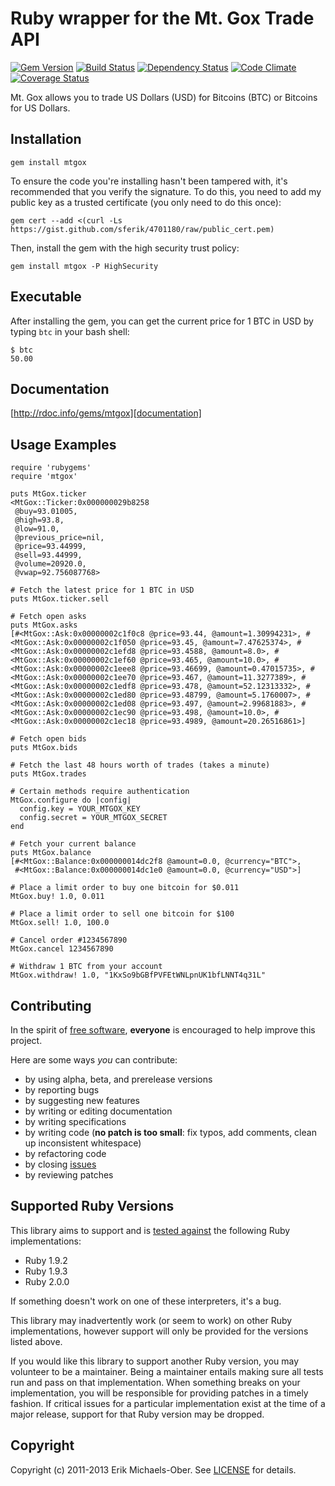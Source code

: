 # Ruby wrapper for the Mt. Gox Trade API

[![Gem Version](https://badge.fury.io/rb/mtgox.png)][gem]
[![Build Status](https://secure.travis-ci.org/sferik/mtgox.png?branch=master)][travis]
[![Dependency Status](https://gemnasium.com/sferik/mtgox.png?travis)][gemnasium]
[![Code Climate](https://codeclimate.com/github/sferik/mtgox.png)][codeclimate]
[![Coverage Status](https://coveralls.io/repos/sferik/mtgox/badge.png?branch=master)][coveralls]

[gem]: https://rubygems.org/gems/mtgox
[travis]: http://travis-ci.org/sferik/mtgox
[gemnasium]: https://gemnasium.com/sferik/mtgox
[codeclimate]: https://codeclimate.com/github/sferik/mtgox
[coveralls]: https://coveralls.io/r/sferik/mtgox

Mt. Gox allows you to trade US Dollars (USD) for Bitcoins (BTC) or Bitcoins for
US Dollars.

## Installation
    gem install mtgox

To ensure the code you're installing hasn't been tampered with, it's
recommended that you verify the signature. To do this, you need to add my
public key as a trusted certificate (you only need to do this once):

    gem cert --add <(curl -Ls https://gist.github.com/sferik/4701180/raw/public_cert.pem)

Then, install the gem with the high security trust policy:

    gem install mtgox -P HighSecurity

## Executable
After installing the gem, you can get the current price for 1 BTC in USD by
typing `btc` in your bash shell:

    $ btc
    50.00


## Documentation
[http://rdoc.info/gems/mtgox][documentation]

[documentation]: http://rdoc.info/gems/mtgox

## Usage Examples
    require 'rubygems'
    require 'mtgox'

    puts MtGox.ticker
    <MtGox::Ticker:0x000000029b8258
     @buy=93.01005,
     @high=93.8,
     @low=91.0,
     @previous_price=nil,
     @price=93.44999,
     @sell=93.44999,
     @volume=20920.0,
     @vwap=92.756087768>

    # Fetch the latest price for 1 BTC in USD
    puts MtGox.ticker.sell

    # Fetch open asks
    puts MtGox.asks
    [#<MtGox::Ask:0x00000002c1f0c8 @price=93.44, @amount=1.30994231>, #<MtGox::Ask:0x00000002c1f050 @price=93.45, @amount=7.47625374>, #<MtGox::Ask:0x00000002c1efd8 @price=93.4588, @amount=8.0>, #<MtGox::Ask:0x00000002c1ef60 @price=93.465, @amount=10.0>, #<MtGox::Ask:0x00000002c1eee8 @price=93.46699, @amount=0.47015735>, #<MtGox::Ask:0x00000002c1ee70 @price=93.467, @amount=11.3277389>, #<MtGox::Ask:0x00000002c1edf8 @price=93.478, @amount=52.12313332>, #<MtGox::Ask:0x00000002c1ed80 @price=93.48799, @amount=5.1760007>, #<MtGox::Ask:0x00000002c1ed08 @price=93.497, @amount=2.99681883>, #<MtGox::Ask:0x00000002c1ec90 @price=93.498, @amount=10.0>, #<MtGox::Ask:0x00000002c1ec18 @price=93.4989, @amount=20.26516861>]

    # Fetch open bids
    puts MtGox.bids

    # Fetch the last 48 hours worth of trades (takes a minute)
    puts MtGox.trades

    # Certain methods require authentication
    MtGox.configure do |config|
      config.key = YOUR_MTGOX_KEY
      config.secret = YOUR_MTGOX_SECRET
    end

    # Fetch your current balance
    puts MtGox.balance
    [#<MtGox::Balance:0x000000014dc2f8 @amount=0.0, @currency="BTC">,
     #<MtGox::Balance:0x000000014dc1e0 @amount=0.0, @currency="USD">]

    # Place a limit order to buy one bitcoin for $0.011
    MtGox.buy! 1.0, 0.011

    # Place a limit order to sell one bitcoin for $100
    MtGox.sell! 1.0, 100.0

    # Cancel order #1234567890
    MtGox.cancel 1234567890

    # Withdraw 1 BTC from your account
    MtGox.withdraw! 1.0, "1KxSo9bGBfPVFEtWNLpnUK1bfLNNT4q31L"

## Contributing
In the spirit of [free software][free-sw], **everyone** is encouraged to help
improve this project.

[free-sw]: http://www.fsf.org/licensing/essays/free-sw.html

Here are some ways *you* can contribute:

* by using alpha, beta, and prerelease versions
* by reporting bugs
* by suggesting new features
* by writing or editing documentation
* by writing specifications
* by writing code (**no patch is too small**: fix typos, add comments, clean up
  inconsistent whitespace)
* by refactoring code
* by closing [issues][]
* by reviewing patches

[issues]: https://github.com/sferik/mtgox/issues

## Supported Ruby Versions
This library aims to support and is [tested against][travis] the following Ruby
implementations:

* Ruby 1.9.2
* Ruby 1.9.3
* Ruby 2.0.0

If something doesn't work on one of these interpreters, it's a bug.

This library may inadvertently work (or seem to work) on other Ruby
implementations, however support will only be provided for the versions listed
above.

If you would like this library to support another Ruby version, you may
volunteer to be a maintainer. Being a maintainer entails making sure all tests
run and pass on that implementation. When something breaks on your
implementation, you will be responsible for providing patches in a timely
fashion. If critical issues for a particular implementation exist at the time
of a major release, support for that Ruby version may be dropped.

## Copyright
Copyright (c) 2011-2013 Erik Michaels-Ober. See [LICENSE][] for details.

[license]: LICENSE.md
